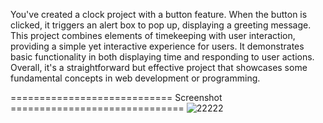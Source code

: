 You've created a clock project with a button feature. When the button is clicked, it triggers an alert box to pop up, displaying a greeting message. This project combines elements of timekeeping with user interaction, providing a simple yet interactive experience for users. It demonstrates basic functionality in both displaying time and responding to user actions. Overall, it's a straightforward but effective project that showcases some fundamental concepts in web development or programming.

============================ Screenshot ==============================
![22222](https://github.com/realsachinr/Clock-with-Greeting-Message/assets/154586309/62ad15d9-3fc5-4739-9aa4-3ea67a122ab2)
